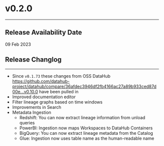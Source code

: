 # v0.2.0
---

Release Availability Date
---
09 Feb 2023


## Release Changlog
---
- Since `v0.1.73` these changes from OSS DataHub https://github.com/datahub-project/datahub/compare/36afdec3946df2fb4166ac27a89b933ced87d00e...v0.10.0 have been pulled in
- Improved documentation editor
- Filter lineage graphs based on time windows
- Improvements in Search
- Metadata Ingestion
  - Redshift: You can now extract lineage information from unload queries
  - PowerBI: Ingestion now maps Workspaces to DataHub Containers
  - BigQuery: You can now extract lineage metadata from the Catalog
  - Glue: Ingestion now uses table name as the human-readable name